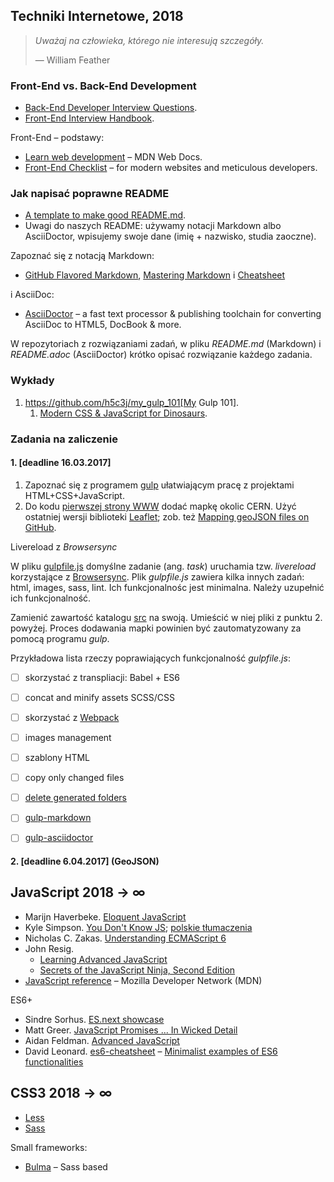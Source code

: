 ## Techniki Internetowe, 2018

> *Uważaj na człowieka, którego nie interesują szczegóły.*
>
> — William Feather

### Front-End vs. Back-End Development

* [Back-End Developer Interview Questions](https://github.com/arialdomartini/Back-End-Developer-Interview-Questions).
* [Front-End Interview Handbook](https://github.com/yangshun/front-end-interview-handbook).

Front-End – podstawy:

* [Learn web development](https://developer.mozilla.org/en-US/docs/Learn) – MDN Web Docs.
* [Front-End Checklist](https://github.com/thedaviddias/Front-End-Checklist) –
  for modern websites and meticulous developers.


### Jak napisać poprawne README

* [A template to make good README.md](https://gist.github.com/PurpleBooth/109311bb0361f32d87a2).
* Uwagi do naszych README: używamy notacji Markdown albo AsciiDoctor,
  wpisujemy swoje dane (imię + nazwisko, studia zaoczne).

Zapoznać się z notacją Markdown:

* [GitHub Flavored Markdown](http://guides.github.com/overviews/mastering-markdown/),
  [Mastering Markdown](http://guides.github.com/overviews/mastering-markdown/) i
  [Cheatsheet](https://github.com/adam-p/markdown-here/wiki/Markdown-Cheatsheet)

i AsciiDoc:

* [AsciiDoctor](http://asciidoctor.org/) – a fast text processor & publishing
  toolchain for converting AsciiDoc to HTML5, DocBook & more.

W repozytoriach z rozwiązaniami zadań, w pliku _README.md_ (Markdown)
i _README.adoc_ (AsciiDoctor) krótko opisać rozwiązanie każdego zadania.

<!--
  Przeczytać [AsciiDoc New tables]( http://www.methods.co.nz/asciidoc/newtables.html).
-->

### Wykłady

1. https://github.com/h5c3j/my_gulp_101[My Gulp 101].
    1. [Modern CSS & JavaScript for Dinosaurs](https://github.com/h5c3j/my_gulp_101/tree/master/static).


### Zadania na zaliczenie

#### 1\. [deadline 16.03.2017]

1. Zapoznać się z programem [gulp](http://gulpjs.com) ułatwiającym pracę
  z projektami HTML+CSS+JavaScript.
2. Do kodu [pierwszej strony WWW](http://info.cern.ch/hypertext/WWW/TheProject.html)
  dodać mapkę okolic CERN. Użyć ostatniej wersji biblioteki
  [Leaflet](http://leafletjs.com); zob. też
  [Mapping geoJSON files on GitHub](https://help.github.com/articles/mapping-geojson-files-on-github).

Livereload z _Browsersync_

W pliku [gulpfile.js](https://github.com/h5c3j/my_gulp_101/blob/master/gulpfile.js)
domyślne zadanie (ang. _task_) uruchamia tzw. _livereload_ korzystające z
[Browsersync](https://www.browsersync.io/docs/gulp).
Plik _gulpfile.js_ zawiera kilka innych zadań: html, images, sass, lint.
Ich funkcjonalnośc jest minimalna. Należy uzupełnić ich funkcjonalność.

Zamienić zawartość katalogu [src](https://github.com/h5c3j/my_gulp_101) na swoją.
Umieścić w niej pliki z punktu 2. powyżej.
Proces dodawania mapki powinien być zautomatyzowany za pomocą programu _gulp_.

Przykładowa lista rzeczy poprawiających funkcjonalność _gulpfile.js_:

- [ ] skorzystać z transpliacji: Babel + ES6
- [ ] concat and minify assets SCSS/CSS
- [ ] skorzystać z [Webpack](https://webpack.js.org)
- [ ] images management
- [ ] szablony HTML
- [ ] copy only changed files
- [ ] [delete generated folders](https://github.com/gulpjs/gulp/blob/master/docs/recipes/delete-files-folder.md)
- [ ] [gulp-markdown](https://www.npmjs.com/package/gulp-markdown)
- [ ] [gulp-asciidoctor](https://github.com/asciidoctor/gulp-asciidoctor)


#### 2\. [deadline 6.04.2017] (GeoJSON)

<!--
2\. [deadline 22.03.2017]

Przejrzeć dokumentację [_GeoJSON_](http://geojson.org/). Napisać
kilka geojsonów i przetestować je na tej stronie:
[Simply edit GeoJSON map data](http://geojson.io).

Utworzyć stronę z mapką korzystającą biblioteki [Leaflet](http://leafletjs.com/).
W kodzie mapki użyć następujących [Geometry Objects](http://geojson.org/geojson-spec.html#geometry-objects): _Point_, _LineString_ i _Polygon_.


3\. [deadline 22.04.2017]

Responsywne tabele ([Responsive Tables](https://codepen.io/collection/AdGVYP/))
i responsywne obrazki ([Responsive Images Community Group](https://responsiveimages.org)).

1. Przygotować stronę z kilkoma tabelkami.
   Następnie dodać responsywność do tabelek.
2. Przygotować stronę z kilkoma obrazkami następnie dodać
   responsywność do obrazków. Jak responywność wpływa na czas ładowania
   strony?

Zamiast tables można użyć CSS Grid Layout ([A Complete Guide to Grid](https://css-tricks.com/snippets/css/complete-guide-grid/))
lub CSS Flexible Box Layout ([A Complete Guide to Flexbox](https://css-tricks.com/snippets/css/a-guide-to-flexbox/),
[Flexbox Froggy](http://flexboxfroggy.com/)).

Strona powinna korzystać z lokalnych webfont.

Jeśli użyto elementu _table_ to należy użyć wszystkie wymienionych
poniżej elementy i atrybuty.

* W HTML tabelę budujemy z następujących elementów: *table*, *tr*, *td*,
  *caption*, *thead*, *tbody*, *tfoot*, *colgroup*, *col* (9 znaczników)
  oraz z dwóch atrybutów *colspan* i *rowspan* (2 atrybuty).

* Przeczytać artykuł Matthew Ström’a
[Design Better Data Tables](https://medium.com/mission-log/design-better-data-tables-430a30a00d8c).
W swoich tabelkach zastosować się do „3½ simple rules” z tego artykułu.
* Przeczytać rozdział [Websites. Abandon five obsolete habits](http://practicaltypography.com/websites.html)
  z książki M. Butterick’a [Practical Typography](http://practicaltypography.com);
  zob. też [Google Fonts](https://fonts.google.com/?subset=latin-ext).
* Zapoznać się z elementami, atrybutem i formatem:
  - [figure](http://caniuse.com/#search=figure), [picture](http://caniuse.com/#search=picture)
  - [srcset](http://caniuse.com/#search=srcset)
  - [webfont](http://caniuse.com/#search=webfont)
* [<picture> Element Sample](https://googlechrome.github.io/samples/picture-element/)
* [:japanese_ogre: – dummy image generator](http://satyr.io) –
  może ułatwić przygotowanie prototypu strony z responsywnymi obrazkami

----

> [presentations/projects/solutions needs] <br>
> … words, sentences & clarity, honesty
>
> [Joseph Blitzstein](https://youtu.be/dzFf3r1yph8) na Think Big 4.

4\. [deadline 06.05.2017]

1. Przygotować stronę ze wzorami matematycznymi.
Matematykę na stronach wpisać w notacji
[MathJax](http://docs.mathjax.org/en/latest/index.html).
2. Użyć modułu [CSS Grid Layout](https://www.w3.org/TR/css3-grid-layout/);
zob. też [Grid Garden](http://cssgridgarden.com/).

Przykładowe repozytorium z GitHub Pages + MathJax –
[RedQueen: An Online Algorithm for Smart Broadcasting in Social Networks](http://learning.mpi-sws.org/redqueen/).
W stopce u dołu strony linki do repozytorium z kodem źródłowym.
-->

<!--
[Carnegie, Mellon](https://github.com/brendano/ark-tweet-nlp/). [tChat](http://www.cs.cmu.edu/~ark/TweetNLP/).

5\. [GitHub Pages](https://pages.github.com) |
  [About GitHub Pages and Jekyll](https://help.github.com/articles/about-github-pages-and-jekyll/) |
  [Firebase](https://firebase.google.com).

W stronach przygotowanych w pkt. 1. (lub nowych) wykorzystać
jeden z frameworków wymienionych poniżej:

* [Bootstrap](http://getbootstrap.com) –
  the most popular HTML, CSS, and JS framework for developing
  responsive, mobile first projects on the web.
* [Material Design Lite](http://www.getmdl.io/).
  Material Design Lite lets you add a Material Design look and feel to your
  websites. It doesn’t rely on any JavaScript frameworks and aims to optimize for
  cross-device use, gracefully degrade in older browsers, and offer an experience
  that is immediately accessible.

-->

<!--
### Egzamin (projekty zespołowe)

Zrealizować kilka projektów ze strony
[30 Day Vanilla JS Coding Challenge](https://javascript30.com);
[repo z _starter files_](https://github.com/wesbos/JavaScript30).
lub coś z [WebAssembly](http://webassembly.org/), zob. np.
[WebAssembly 101: a developer's first steps](http://blog.openbloc.fr/webassembly-first-steps/)
-->

<!--
Przygotować prostą aplikację WWW korzystając
z frameworka [Meteor](https://www.meteor.com/). Aplikację
wdrożyć (ang. _deploy_) na zewnętrznym serwerze.

Zamiast frameworka Meteor można użyć frameworka
[React](https://facebook.github.io/react/index.html) –
[Getting Started](https://facebook.github.io/react/docs/getting-started.html),
[Tutorial](https://facebook.github.io/react/docs/tutorial.html),
[React for Beginners](https://reactforbeginners.com/).

Użyteczne linki:

- [Meteor](https://www.meteor.com/)
- David Turnbull.
  [Your First Meteor Application](http://meteortips.com/book/) –
  a Complete Beginner’s Guide to the Meteor JavaScript Framework
- [Discover Meteor](http://book.discovermeteor.com/)
  ([polskie tłumaczenie](http://pl.discovermeteor.com/))
- [Creating your first app in React+Meteor](https://www.meteor.com/tutorials/react/creating-an-app)

-->


## JavaScript 2018 → ∞

- Marijn Haverbeke.
  [Eloquent JavaScript](http://eloquentjavascript.net/)
- Kyle Simpson.
  [You Don't Know JS](https://github.com/getify/You-Dont-Know-JS);
  [polskie tłumaczenia](http://helion.pl/search?szukaj=Simpson)
- Nicholas C. Zakas.
  [Understanding ECMAScript 6](https://leanpub.com/understandinges6/read/)
- John Resig.
  - [Learning Advanced JavaScript](http://ejohn.org/apps/learn/)
  - [Secrets of the JavaScript Ninja, Second Edition](https://www.manning.com/books/secrets-of-the-javascript-ninja-second-edition)
- [JavaScript reference](https://developer.mozilla.org/en-US/docs/Web/JavaScript/Reference) –
  Mozilla Developer Network (MDN)

ES6+

- Sindre Sorhus.
  [ES.next showcase](https://github.com/sindresorhus/esnext-showcase)
- Matt Greer.
  [JavaScript Promises ... In Wicked Detail](http://mattgreer.org/articles/promises-in-wicked-detail/)
- Aidan Feldman.
  [Advanced JavaScript](http://advanced-js.github.io/deck/)
- David Leonard. [es6-cheatsheet](https://github.com/DrkSephy/es6-cheatsheet)
– [Minimalist examples of ES6 functionalities](https://github.com/hemanth/paws-on-es6)


## CSS3 2018 → ∞

- [Less](http://lesscss.org)
- [Sass](http://sass-lang.com)

Small frameworks:

- [Bulma](http://bulma.io/) – Sass based
